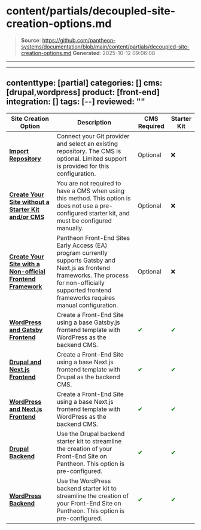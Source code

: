 # content/partials/decoupled-site-creation-options.md

> **Source**: https://github.com/pantheon-systems/documentation/blob/main/content/partials/decoupled-site-creation-options.md
> **Generated**: 2025-10-12 09:06:08

---

---
contenttype: [partial]
categories: []
cms: [drupal,wordpress]
product: [front-end]
integration: []
tags: [--]
reviewed: ""
---


|  Site Creation Option                                   | Description                                                                                                                                                                                            | CMS Required      | Starter Kit |
|---------------------------------------------------------|--------------------------------------------------------------------------------------------------------------------------------------------------------------------------------------------------------|----------|-------------|
| [**Import Repository**](/guides/decoupled/no-starter-kit/import-repo)                                       | Connect your Git provider and select an existing repository. The CMS is optional. Limited support is provided for this  configuration.                                         | Optional | ❌           |
| [**Create Your Site without a Starter Kit and/or CMS**](/guides/decoupled/no-starter-kit/create)       | You are not required to have a CMS when using this method. This option is does not use a pre-configured starter kit, and must be configured manually.                                                  | Optional | ❌          |
| [**Create Your Site with a Non-official Frontend Framework**](/guides/decoupled/no-starter-kit/any-framework) | Pantheon Front-End Sites Early Access (EA) program currently supports Gatsby and Next.js as frontend frameworks. The process for non-officially supported frontend frameworks requires manual configuration. | Optional | ❌          |
| [**WordPress and Gatsby Frontend**](/guides/decoupled/wp-gatsby-frontend-starters)                           | Create a Front-End Site using a base Gatsby.js frontend template with WordPress as the backend CMS.                                                                                                            | <span style="color:green">✔</span>       | <span style="color:green">✔</span>         |
| [**Drupal and Next.js Frontend**](/guides/decoupled/drupal-nextjs-frontend-starters)                            | Create a Front-End Site using a base Next.js frontend template with Drupal as the backend CMS.                                                                                                                 | <span style="color:green">✔</span>       | <span style="color:green">✔</span>          |
|[**WordPress and Next.js Frontend**](/guides/decoupled/wp-nextjs-frontend-starters)                         | Create a Front-End Site using a base Next.js frontend template with WordPress as the backend CMS.                                                                                                              | <span style="color:green">✔</span>       | <span style="color:green">✔</span>          |
| [**Drupal Backend**](/guides/decoupled/drupal-backend-starters/create)                                         | Use the Drupal backend starter kit to streamline the creation of your Front-End Site on Pantheon. This option is pre-configured.                                                                                                                                                                                                    | <span style="color:green">✔</span>       | <span style="color:green">✔</span>          |
| [**WordPress Backend**](/guides/decoupled/wp-backend-starters/create)                                       | Use the WordPress backend starter kit to streamline the creation of your Front-End Site on Pantheon. This option is pre-configured.                                                                                                                                                                                                                                                     | <span style="color:green">✔</span>       | <span style="color:green">✔</span>         |

